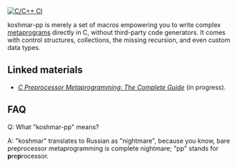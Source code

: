[![C/C++ CI](https://github.com/Hirrolot/koshmar-pp/workflows/C/C++%20CI/badge.svg)](https://github.com/Hirrolot/koshmar-pp/actions)

koshmar-pp is merely a set of macros empowering you to write complex [metaprograms] directly in C, without third-party code generators. It comes with control structures, collections, the missing recursion, and even custom data types.

[metaprograms]: https://en.wikipedia.org/wiki/Metaprogramming

## Linked materials

 - [_C Preprocessor Metaprogramming: The Complete Guide_](https://github.com/Hirrolot/koshmar-pp-book) (in progress).

## FAQ

Q: What "koshmar-pp" means?

A: "koshmar" translates to Russian as "nightmare", because you know, bare preprocessor metaprogramming is complete nightmare; "pp" stands for **p**re**p**rocessor.
